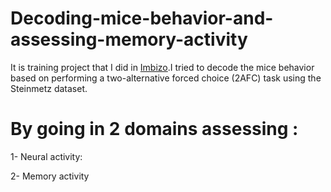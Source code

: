 # Decoding-mice-behavior-and-assessing-memory-activity
It is training project that I did in [Imbizo](https://github.com/isicnimbizo).I tried to decode the mice behavior based on performing a two-alternative forced choice (2AFC) task using the Steinmetz dataset.

# By going in 2 domains assessing :

  1- Neural activity:
      
  2- Memory activity
